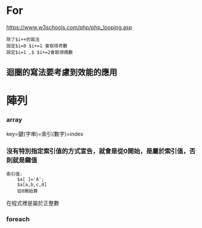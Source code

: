 # For
https://www.w3schools.com/php/php_looping.asp
<?php
for(起始值;條件式;增減值){ 程式碼}
?>
	除了$i++的寫法
	設定$i=0 $i+=1 會取得奇數
	設定$i=1 ,$ $i+=2會取得偶數
## 迴圈的寫法要考慮到效能的應用
# 陣列
### array
key=鍵(字串)=索引(數字)=index
### 沒有特別指定索引值的方式宣告，就會是從0開始，是屬於索引值，否則就是鍵值
	索引值:
		$a[ ]='A';
		$a[a,b,c,d]
		從0開始算
在程式裡是屬於正整數
### foreach
